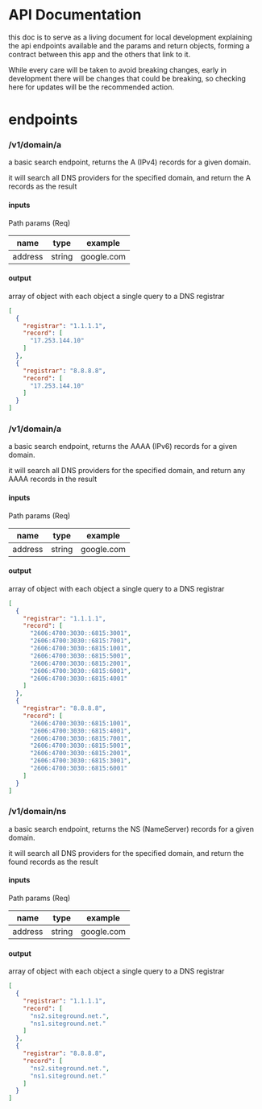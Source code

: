 # API Documentation
this doc is to serve as a living document for local development explaining the api endpoints available and the params and return objects, forming a contract between this app and the others that link to it.

While every care will be taken to avoid breaking changes, early in development there will be changes that could be breaking, so checking here for updates will be the recommended action.

# endpoints

### /v1/domain/a
a basic search endpoint, returns the A (IPv4) records for a given domain.

it will search all DNS providers for the specified domain, and return the A records as the result

#### inputs

Path params (Req)

|name| type | example |
|----|------|---------|
address | string | google.com

#### output

array of object with each object a single query to a DNS registrar

```json
[
  {
    "registrar": "1.1.1.1",
    "record": [
      "17.253.144.10"
    ]
  },
  {
    "registrar": "8.8.8.8",
    "record": [
      "17.253.144.10"
    ]
  }
]
```

### /v1/domain/a
a basic search endpoint, returns the AAAA (IPv6) records for a given domain.

it will search all DNS providers for the specified domain, and return any AAAA records in the result

#### inputs

Path params (Req)

|name| type | example |
|----|------|---------|
address | string | google.com

#### output

array of object with each object a single query to a DNS registrar

```json
[
  {
    "registrar": "1.1.1.1",
    "record": [
      "2606:4700:3030::6815:3001",
      "2606:4700:3030::6815:7001",
      "2606:4700:3030::6815:1001",
      "2606:4700:3030::6815:5001",
      "2606:4700:3030::6815:2001",
      "2606:4700:3030::6815:6001",
      "2606:4700:3030::6815:4001"
    ]
  },
  {
    "registrar": "8.8.8.8",
    "record": [
      "2606:4700:3030::6815:1001",
      "2606:4700:3030::6815:4001",
      "2606:4700:3030::6815:7001",
      "2606:4700:3030::6815:5001",
      "2606:4700:3030::6815:2001",
      "2606:4700:3030::6815:3001",
      "2606:4700:3030::6815:6001"
    ]
  }
]
```

### /v1/domain/ns
a basic search endpoint, returns the NS (NameServer) records for a given domain.

it will search all DNS providers for the specified domain, and return the found records as the result

#### inputs

Path params (Req)

|name| type | example |
|----|------|---------|
address | string | google.com

#### output

array of object with each object a single query to a DNS registrar

```json
[
  {
    "registrar": "1.1.1.1",
    "record": [
      "ns2.siteground.net.",
      "ns1.siteground.net."
    ]
  },
  {
    "registrar": "8.8.8.8",
    "record": [
      "ns2.siteground.net.",
      "ns1.siteground.net."
    ]
  }
]
```
